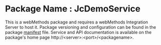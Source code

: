 # Package Name : JcDemoService
This is a webMethods package and requires a webMethods Integration Server to host it. Package versioning and configuration can be found in the package [manifest](./JcDemoService/manifest.v3) file. Service and API documentation is available on the package's home page http://&lt;server&gt;:&lt;port&gt;/&lt;packagename>.